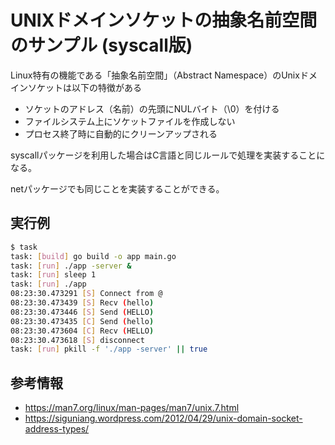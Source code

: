 # UNIXドメインソケットの抽象名前空間のサンプル (syscall版)

Linux特有の機能である「抽象名前空間」（Abstract Namespace）のUnixドメインソケットは以下の特徴がある

- ソケットのアドレス（名前）の先頭にNULバイト（\0）を付ける
- ファイルシステム上にソケットファイルを作成しない
- プロセス終了時に自動的にクリーンアップされる

syscallパッケージを利用した場合はC言語と同じルールで処理を実装することになる。

netパッケージでも同じことを実装することができる。

## 実行例

```sh
$ task
task: [build] go build -o app main.go
task: [run] ./app -server &
task: [run] sleep 1
task: [run] ./app
08:23:30.473291 [S] Connect from @
08:23:30.473439 [S] Recv (hello)
08:23:30.473446 [S] Send (HELLO)
08:23:30.473435 [C] Send (hello)
08:23:30.473604 [C] Recv (HELLO)
08:23:30.473618 [S] disconnect
task: [run] pkill -f './app -server' || true
```

## 参考情報

- https://man7.org/linux/man-pages/man7/unix.7.html
- https://siguniang.wordpress.com/2012/04/29/unix-domain-socket-address-types/
